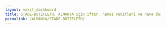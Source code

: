 ```yaml
---
layout: vakit_dashboard
title: STADE-BUTZFLETH, ALMANYA için iftar, namaz vakitleri ve hava durumu - ilçe/eyalet seç
permalink: /ALMANYA/STADE-BUTZFLETH/
---
```


<script type="text/javascript">
  var GLOBAL_COUNTRY = 'ALMANYA';
  var GLOBAL_CITY = 'STADE-BUTZFLETH';
  var GLOBAL_STATE = '';
  var lat = 72;
  var lon = 21;
</script>
